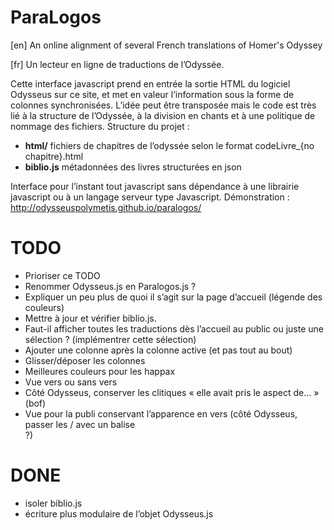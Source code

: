 # ParaLogos

[en] An online alignment of several French translations of Homer's Odyssey

[fr] Un lecteur en ligne de traductions de l’Odyssée.

Cette interface javascript prend en entrée la sortie HTML du logiciel Odysseus sur ce site, et met en valeur l’information sous la forme de colonnes synchronisées. L’idée peut être transposée mais le code est très lié à la structure de l’Odyssée, à la division en chants et à une politique de nommage des fichiers. Structure du projet :

* **html/** fichiers de chapitres de l’odyssée selon le format codeLivre_{no chapitre}.html
* **biblio.js** métadonnées des livres structurées en json

Interface pour l’instant tout javascript sans dépendance à une librairie javascript ou à un langage serveur type Javascript. Démonstration : http://odysseuspolymetis.github.io/paralogos/

# TODO

* Prioriser ce TODO
* Renommer Odysseus.js en Paralogos.js ?
* Expliquer un peu plus de quoi il s’agit sur la page d’accueil (légende des couleurs)
* Mettre à jour et vérifier biblio.js.
* Faut-il afficher toutes les traductions dès l’accueil au public ou juste une sélection ? (implémentrer cette sélection)
* Ajouter une colonne après la colonne active (et pas tout au bout)
* Glisser/déposer les colonnes
* Meilleures couleurs pour les happax
* Vue vers ou sans vers
* Côté Odysseus, conserver les clitiques « elle avait pris le aspect de… » (bof)
* Vue pour la publi conservant l’apparence en vers (côté Odysseus, passer les / avec un balise <br/> ?)

# DONE

* isoler biblio.js
* écriture plus modulaire de l’objet Odysseus.js
